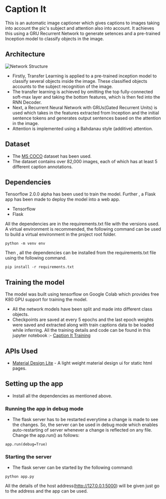 # Caption It
This is an automatic image captioner which gives captions to images taking into account the pic's subject and attention also into account.
It achieves this using a GRU Recurrent Network to generate setences and a pre-trained Inception model to classify objects in the image.
## Architecture
![Network Structure](https://github.com/Hvass-Labs/TensorFlow-Tutorials/raw/aa0d6796c6bb61a4c81ab1f8d0dc425cc034095e/images/22_image_captioning_flowchart.png)
* Firstly, Transfer Learning is applied to a pre-trained inception model to classify several objects inside the image. These classified objects accounts to the subject recognition of the image.
* The transfer learning is achieved by omitting the top fully-connected soft-max layer and taking the bottom features, which is then fed into the RNN Decoder.
* Next, a Recurrent Neural Network with GRUs(Gated Recurrent Units) is used which takes in the features extracted from Inception and the initial sentence tokens and generates output sentences based on the attention in the image.
* Attention is implemented using a Bahdanau style (additive) attention.

## Dataset
* The [MS COCO](http://images.cocodataset.org/annotations/annotations_trainval2014.zip) dataset has been used.
* The dataset contains over 82,000 images, each of which has at least 5 different caption annotations.

## Dependencies
Tensorflow 2.0.0 alpha has been used to train the model. Further , a Flask app has been made to deploy the model into a web app.
* Tensorflow
* Flask

All the dependencies are in the requirements.txt file with the versions used.
A virtual environment is recommended, the following command can be used to build a virtual environment in the project root folder.
```
python -m venv env
```

Then , all the dependencies can be installed from the requirements.txt file using the following command.
```
pip install -r requirements.txt
```

## Training the model
The model was built using tensorflow on Google Colab which provides free K80 GPU support for training the model. 
* All the network models have been split and made into different class objects.
* Checkpoints are saved at every 5 epochs and the last epoch weights were saved and extracted along with train captions data to be loaded while inferring.
All the training details and code can be found in this jupyter notebook :- [Caption It Training](https://github.com/ajayKumar99/Caption-It/blob/master/training/I_Caption.ipynb) 

## APIs Used
* [Material Design Lite](https://getmdl.io/started/index.html#download) - A light weight material design ui for static html pages. 

## Setting up the app
* Install all the dependencies as mentioned above.
### Running the app in debug mode
* The flask server has to be restarted everytime a change is made to see the changes. So, the server can be used in debug mode which enables auto-restarting of server whenever a change is reflected on any file.
Change the app.run() as follows:
```
app.run(debug=True)
```
### Starting the server
* The flask server can be started by the following command:
```
python app.py
```
All the details of the host address(http://127.0.0.1:5000) will be given just go to the address and the app can be used.
